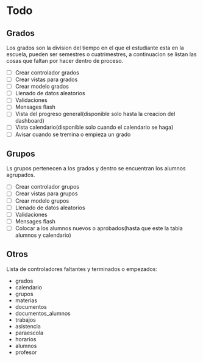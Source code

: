 # Todo
## Grados
Los grados son la division del  tiempo en el que el estudiante esta en la escuela, pueden ser semestres o cuatrimestres, a continuacion se listan las cosas que faltan por hacer dentro de proceso.
- [ ] Crear controlador grados
- [ ] Crear vistas para grados
- [ ] Crear modelo grados
- [ ] Llenado de datos aleatorios
- [ ] Validaciones
- [ ] Mensages flash
- [ ] Vista del progreso general(disponible solo hasta la creacion del dashboard)
- [ ] Vista calendario(disponible solo cuando el calendario se haga)
- [ ] Avisar cuando se tremina o empieza un grado

## Grupos
Ls grupos pertenecen a los grados y dentro se encuentran los alumnos agrupados.
- [ ] Crear controlador grupos
- [ ] Crear vistas para grupos
- [ ] Crear modelo grupos
- [ ] Llenado de datos aleatorios
- [ ] Validaciones
- [ ] Mensages flash
- [ ] Colocar a los alumnos nuevos o aprobados(hasta que este la tabla alumnos y calendario)

## Otros
Lista de controladores faltantes y terminados o empezados:
- grados
- calendario
- grupos
- materias
- documentos
- documentos_alumnos
- trabajos
- asistencia
- paraescola
- horarios
- alumnos
- profesor